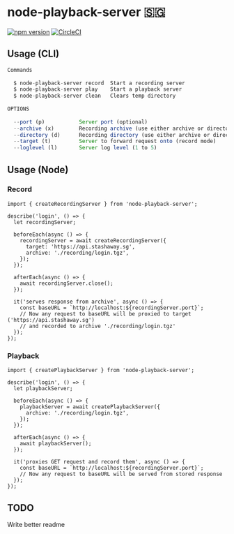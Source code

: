 # node-playback-server 🇸🇬

[![npm version](https://badge.fury.io/js/node-playback-server.svg)](https://badge.fury.io/js/node-playback-server) [![CircleCI](https://circleci.com/gh/stashaway-engineering/node-playback-server.svg?style=svg)](https://circleci.com/gh/stashaway-engineering/node-playback-server)


## Usage (CLI)

```js
Commands
	
  $ node-playback-server record  Start a recording server
  $ node-playback-server play    Start a playback server
  $ node-playback-server clean   Clears temp directory
	
OPTIONS
	
  --port (p)           Server port (optional)
  --archive (x)        Recording archive (use either archive or directory)
  --directory (d)      Recording directory (use either archive or directory)
  --target (t)         Server to forward request onto (record mode)
  --loglevel (l)       Server log level (1 to 5)
```


## Usage (Node)

### Record
	
```
import { createRecordingServer } from 'node-playback-server';

describe('login', () => {
  let recordingServer;

  beforeEach(async () => {
    recordingServer = await createRecordingServer({
      target: 'https://api.stashaway.sg',
      archive: './recording/login.tgz',
    });
  });

  afterEach(async () => {
    await recordingServer.close();
  });

  it('serves response from archive', async () => {
    const baseURL = `http://localhost:${recordingServer.port}`;
    // Now any request to baseURL will be proxied to target ('https://api.stashaway.sg') 
    // and recorded to archive './recording/login.tgz'
  });
});
```

### Playback
	
```
import { createPlaybackServer } from 'node-playback-server';

describe('login', () => {
  let playbackServer;

  beforeEach(async () => {
    playbackServer = await createPlaybackServer({
      archive: './recording/login.tgz',
    });
  });

  afterEach(async () => {
    await playbackServer();
  });

  it('proxies GET request and record them', async () => {
    const baseURL = `http://localhost:${recordingServer.port}`;
    // Now any request to baseURL will be served from stored response 
  });
});
```

## TODO

Write better readme